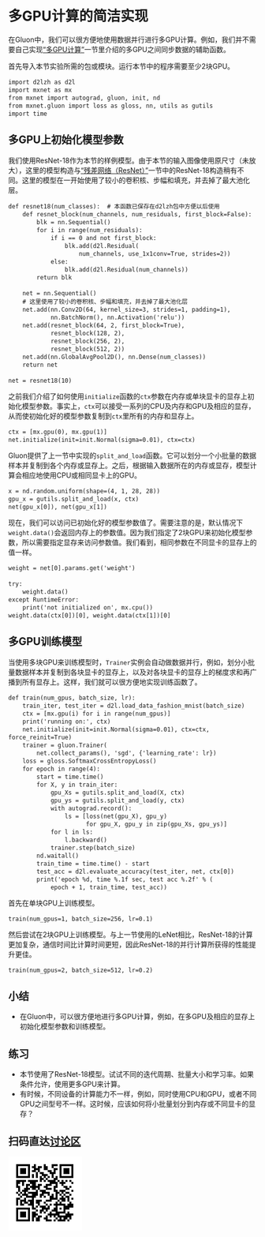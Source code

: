 # 多GPU计算的简洁实现

在Gluon中，我们可以很方便地使用数据并行进行多GPU计算。例如，我们并不需要自己实现[“多GPU计算”](multiple-gpus.md)一节里介绍的多GPU之间同步数据的辅助函数。

首先导入本节实验所需的包或模块。运行本节中的程序需要至少2块GPU。

```{.python .input  n=1}
import d2lzh as d2l
import mxnet as mx
from mxnet import autograd, gluon, init, nd
from mxnet.gluon import loss as gloss, nn, utils as gutils
import time
```

## 多GPU上初始化模型参数

我们使用ResNet-18作为本节的样例模型。由于本节的输入图像使用原尺寸（未放大），这里的模型构造与[“残差网络（ResNet）”](../chapter_convolutional-neural-networks/resnet.md)一节中的ResNet-18构造稍有不同。这里的模型在一开始使用了较小的卷积核、步幅和填充，并去掉了最大池化层。

```{.python .input  n=2}
def resnet18(num_classes):  # 本函数已保存在d2lzh包中方便以后使用
    def resnet_block(num_channels, num_residuals, first_block=False):
        blk = nn.Sequential()
        for i in range(num_residuals):
            if i == 0 and not first_block:
                blk.add(d2l.Residual(
                    num_channels, use_1x1conv=True, strides=2))
            else:
                blk.add(d2l.Residual(num_channels))
        return blk

    net = nn.Sequential()
    # 这里使用了较小的卷积核、步幅和填充，并去掉了最大池化层
    net.add(nn.Conv2D(64, kernel_size=3, strides=1, padding=1),
            nn.BatchNorm(), nn.Activation('relu'))
    net.add(resnet_block(64, 2, first_block=True),
            resnet_block(128, 2),
            resnet_block(256, 2),
            resnet_block(512, 2))
    net.add(nn.GlobalAvgPool2D(), nn.Dense(num_classes))
    return net

net = resnet18(10)
```

之前我们介绍了如何使用`initialize`函数的`ctx`参数在内存或单块显卡的显存上初始化模型参数。事实上，`ctx`可以接受一系列的CPU及内存和GPU及相应的显存，从而使初始化好的模型参数复制到`ctx`里所有的内存和显存上。

```{.python .input  n=3}
ctx = [mx.gpu(0), mx.gpu(1)]
net.initialize(init=init.Normal(sigma=0.01), ctx=ctx)
```

Gluon提供了上一节中实现的`split_and_load`函数。它可以划分一个小批量的数据样本并复制到各个内存或显存上。之后，根据输入数据所在的内存或显存，模型计算会相应地使用CPU或相同显卡上的GPU。

```{.python .input  n=4}
x = nd.random.uniform(shape=(4, 1, 28, 28))
gpu_x = gutils.split_and_load(x, ctx)
net(gpu_x[0]), net(gpu_x[1])
```

现在，我们可以访问已初始化好的模型参数值了。需要注意的是，默认情况下`weight.data()`会返回内存上的参数值。因为我们指定了2块GPU来初始化模型参数，所以需要指定显存来访问参数值。我们看到，相同参数在不同显卡的显存上的值一样。

```{.python .input  n=5}
weight = net[0].params.get('weight')

try:
    weight.data()
except RuntimeError:
    print('not initialized on', mx.cpu())
weight.data(ctx[0])[0], weight.data(ctx[1])[0]
```

## 多GPU训练模型

当使用多块GPU来训练模型时，`Trainer`实例会自动做数据并行，例如，划分小批量数据样本并复制到各块显卡的显存上，以及对各块显卡的显存上的梯度求和再广播到所有显存上。这样，我们就可以很方便地实现训练函数了。

```{.python .input  n=7}
def train(num_gpus, batch_size, lr):
    train_iter, test_iter = d2l.load_data_fashion_mnist(batch_size)
    ctx = [mx.gpu(i) for i in range(num_gpus)]
    print('running on:', ctx)
    net.initialize(init=init.Normal(sigma=0.01), ctx=ctx, force_reinit=True)
    trainer = gluon.Trainer(
        net.collect_params(), 'sgd', {'learning_rate': lr})
    loss = gloss.SoftmaxCrossEntropyLoss()
    for epoch in range(4):
        start = time.time()
        for X, y in train_iter:
            gpu_Xs = gutils.split_and_load(X, ctx)
            gpu_ys = gutils.split_and_load(y, ctx)
            with autograd.record():
                ls = [loss(net(gpu_X), gpu_y)
                      for gpu_X, gpu_y in zip(gpu_Xs, gpu_ys)]
            for l in ls:
                l.backward()
            trainer.step(batch_size)
        nd.waitall()
        train_time = time.time() - start
        test_acc = d2l.evaluate_accuracy(test_iter, net, ctx[0])
        print('epoch %d, time %.1f sec, test acc %.2f' % (
            epoch + 1, train_time, test_acc))
```

首先在单块GPU上训练模型。

```{.python .input}
train(num_gpus=1, batch_size=256, lr=0.1)
```

然后尝试在2块GPU上训练模型。与上一节使用的LeNet相比，ResNet-18的计算更加复杂，通信时间比计算时间更短，因此ResNet-18的并行计算所获得的性能提升更佳。

```{.python .input  n=10}
train(num_gpus=2, batch_size=512, lr=0.2)
```

## 小结

* 在Gluon中，可以很方便地进行多GPU计算，例如，在多GPU及相应的显存上初始化模型参数和训练模型。


## 练习

* 本节使用了ResNet-18模型。试试不同的迭代周期、批量大小和学习率。如果条件允许，使用更多GPU来计算。
* 有时候，不同设备的计算能力不一样，例如，同时使用CPU和GPU，或者不同GPU之间型号不一样。这时候，应该如何将小批量划分到内存或不同显卡的显存？



## 扫码直达[讨论区](https://discuss.gluon.ai/t/topic/1885)

![](../img/qr_multiple-gpus-gluon.svg)
